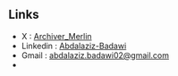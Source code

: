 ## Links

- X : [Archiver_Merlin](https://twitter.com/Archiver_Merlin)
- Linkedin : [Abdalaziz-Badawi](www.linkedin.com/in/abdalaziz-badawi) 
- Gmail : abdalaziz.badawi02@gmail.com
- 
